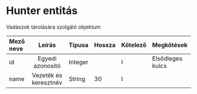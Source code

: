 # Hunter entitás

Vadászok tárolására szolgáló objektum

| Mező neve |        Leírás         | Típusa  | Hossza | Kötelező | Megkötések       |
|:----------|:---------------------:|:--------|:-------|:---------|:-----------------|
| id        |   Egyedi azonosító    | Integer |        | I        | Elsődleges kulcs |
| name      | Vezeték és keresztnév | String  | 30     | I        |                  |